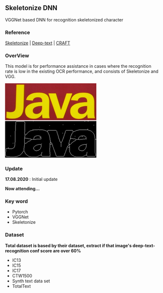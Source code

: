 ## Skeletonize DNN
VGGNet based DNN for recognition skeletonized character

### Reference
[Skeletonize](https://scikit-image.org/docs/dev/auto_examples/edges/plot_skeleton.html) | [Deep-text](https://github.com/clovaai/deep-text-recognition-benchmark) | [CRAFT](https://github.com/clovaai/CRAFT-pytorch)

### OverView

This model is for performance assistance in cases where the recognition rate is low in the existing OCR performance, and consists of Skeletonize and VGG.

<img width="300" src="./sample/word_bf.png"> <img width="300" src="./sample/word_af.png">


### Update
**17.08.2020** : Initial update

**Now attending...**


### Key word
- Pytorch 
- VGGNet
- Skeletonize



### Dataset
**Total dataset is based by their dataset, extract if that image's deep-text-recognition conf score are over 60%**
- IC13
- IC15
- IC17
- CTW1500
- Synth text data set
- TotalText


  
